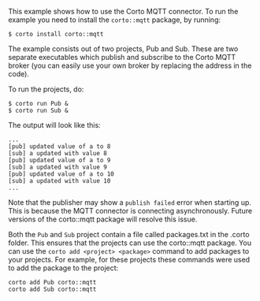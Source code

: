 This example shows how to use the Corto MQTT connector. To run the example you
need to install the `corto::mqtt` package, by running:
```
$ corto install corto::mqtt
```

The example consists out of two projects, Pub and Sub. These are two separate
executables which publish and subscribe to the Corto MQTT broker (you can easily
use your own broker by replacing the address in the code).

To run the projects, do:
```
$ corto run Pub &
$ corto run Sub &
```

The output will look like this:
```
...
[pub] updated value of a to 8
[sub] a updated with value 8
[pub] updated value of a to 9
[sub] a updated with value 9
[pub] updated value of a to 10
[sub] a updated with value 10
...
```

Note that the publisher may show a `publish failed` error when starting up. This is because the MQTT connector is connecting asynchronously. Future versions of the corto::mqtt package will resolve this issue.

Both the `Pub` and `Sub` project contain a file called packages.txt in the .corto folder. This ensures that the projects can use the corto::mqtt package. You can use the `corto add <project> <package>` command to add packages to your projects. For example, for these projects these commands were used to add the package to the project:
```
corto add Pub corto::mqtt
corto add Sub corto::mqtt
```
